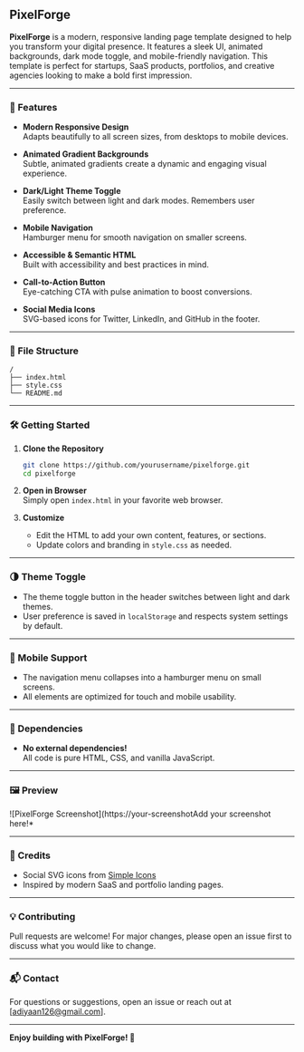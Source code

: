 ## PixelForge

**PixelForge** is a modern, responsive landing page template designed to help you transform your digital presence. It features a sleek UI, animated backgrounds, dark mode toggle, and mobile-friendly navigation. This template is perfect for startups, SaaS products, portfolios, and creative agencies looking to make a bold first impression.

---

### 🚀 Features

- **Modern Responsive Design**  
  Adapts beautifully to all screen sizes, from desktops to mobile devices.

- **Animated Gradient Backgrounds**  
  Subtle, animated gradients create a dynamic and engaging visual experience.

- **Dark/Light Theme Toggle**  
  Easily switch between light and dark modes. Remembers user preference.

- **Mobile Navigation**  
  Hamburger menu for smooth navigation on smaller screens.

- **Accessible & Semantic HTML**  
  Built with accessibility and best practices in mind.

- **Call-to-Action Button**  
  Eye-catching CTA with pulse animation to boost conversions.

- **Social Media Icons**  
  SVG-based icons for Twitter, LinkedIn, and GitHub in the footer.

---

### 📂 File Structure

```
/
├── index.html
├── style.css
└── README.md
```

---

### 🛠️ Getting Started

1. **Clone the Repository**
   ```bash
   git clone https://github.com/yourusername/pixelforge.git
   cd pixelforge
   ```

2. **Open in Browser**  
   Simply open `index.html` in your favorite web browser.

3. **Customize**  
   - Edit the HTML to add your own content, features, or sections.
   - Update colors and branding in `style.css` as needed.

---

### 🌗 Theme Toggle

- The theme toggle button in the header switches between light and dark themes.
- User preference is saved in `localStorage` and respects system settings by default.

---

### 📱 Mobile Support

- The navigation menu collapses into a hamburger menu on small screens.
- All elements are optimized for touch and mobile usability.

---

### 🧩 Dependencies

- **No external dependencies!**  
  All code is pure HTML, CSS, and vanilla JavaScript.

---

### 🖼️ Preview

![PixelForge Screenshot](https://your-screenshotAdd your screenshot here!*

---

### 🙏 Credits

- Social SVG icons from [Simple Icons](https://simpleicons.org/)
- Inspired by modern SaaS and portfolio landing pages.

---

### 💡 Contributing

Pull requests are welcome! For major changes, please open an issue first to discuss what you would like to change.

---

### 📬 Contact

For questions or suggestions, open an issue or reach out at [adiyaan126@gmail.com].

---

**Enjoy building with PixelForge! 🚀**
